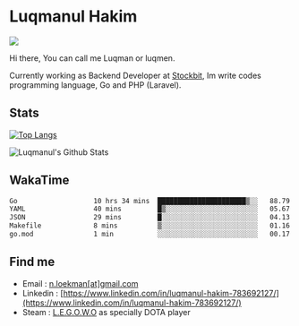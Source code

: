 
# Luqmanul Hakim

![](https://komarev.com/ghpvc/?username=luqman-v1)

Hi there, You can call me Luqman or luqmen.

Currently working as Backend Developer at [Stockbit](https://stockbit.com/), Im write codes programming language, Go and PHP (Laravel).
## Stats

[![Top Langs](https://github-readme-stats.vercel.app/api/top-langs/?username=luqman-v1&layout=compact)](https://github.com/anuraghazra/github-readme-stats)

![Luqmanul's Github Stats](https://github-readme-stats.vercel.app/api?username=luqman-v1&show_icons=true)


## WakaTime 

<!--START_SECTION:waka-->

```txt
Go                   10 hrs 34 mins  ██████████████████████▒░░   88.79 %
YAML                 40 mins         █▒░░░░░░░░░░░░░░░░░░░░░░░   05.67 %
JSON                 29 mins         █░░░░░░░░░░░░░░░░░░░░░░░░   04.13 %
Makefile             8 mins          ▒░░░░░░░░░░░░░░░░░░░░░░░░   01.16 %
go.mod               1 min           ░░░░░░░░░░░░░░░░░░░░░░░░░   00.17 %
```

<!--END_SECTION:waka-->


## Find me 

- Email : [n.loekman[at]gmail.com](mailto:n.loekman@gmail.com)
- Linkedin : [https://www.linkedin.com/in/luqmanul-hakim-783692127/](https://www.linkedin.com/in/luqmanul-hakim-783692127/)
- Steam : [L.E.G.O.W.O](https://steamcommunity.com/id/fuukmans) as specially DOTA player


